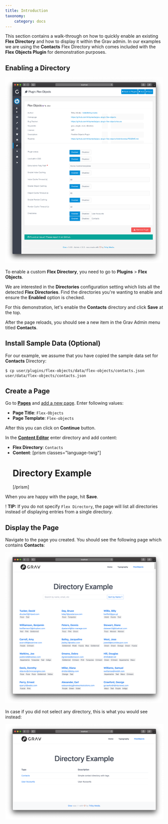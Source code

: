 ```yaml
---
title: Introduction
taxonomy:
    category: docs
---
```



This section contains a walk-through on how to quickly enable an existing **Flex Directory** and how to display it within the Grav admin. In our examples we are using the **Contacts** Flex Directory which comes included with the **Flex Objects Plugin** for demonstration purposes.

## Enabling a Directory

![Plugin Configuration](flex-objects-options.png?width=2030&classes=shadow)

To enable a custom **Flex Directory**, you need to go to **Plugins** > **Flex Objects**.

We are interested in the **Directories** configuration setting which lists all the detected **Flex Directories**. Find the directories you're wanting to enable and ensure the **Enabled** option is checked.

For this demonstration, let's enable the **Contacts** directory and click **Save** at the top.

After the page reloads, you should see a new item in the Grav Admin menu titled **Contacts**.

## Install Sample Data (Optional)

For our example, we assume that you have copied the sample data set for **Contacts** Directory:

```shell
$ cp user/plugins/flex-objects/data/flex-objects/contacts.json user/data/flex-objects/contacts.json
```

## Create a Page

Go to **[Pages](/admin-panel/page)** and [add a new page](/admin-panel/page#adding-new-pages). Enter following values:

- **Page Title**: `Flex-Objects`
- **Page Template**: `Flex-objects`

After this you can click on **Continue** button.

In the **[Content Editor](/advanced/flex/administration/views-edit)** enter directory and add content:

- **Flex Directory**: `Contacts`
- **Content**:
    [prism classes="language-twig"]
    # Directory Example
    [/prism]

When you are happy with the page, hit **Save**.

! **TIP:** If you do not specify `Flex Directory`, the page will list all directories instead of displaying entries from a single directory.

## Display the Page

Navigate to the page you created. You should see the following page which contains **Contacts**:

![](flex-objects-site.png?width=2030&classes=shadow)

In case if you did not select any directory, this is what you would see instead:

![](flex-objects-directory.png?width=2030&classes=shadow)
